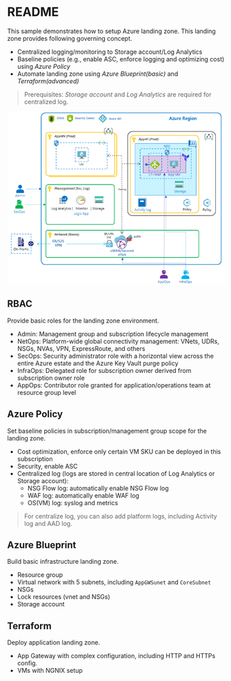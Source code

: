 # README

This sample demonstrates how to setup Azure landing zone. This landing zone provides following governing concept. 

- Centralized logging/monitoring to Storage account/Log Analytics
- Baseline policies (e.g., enable ASC, enforce logging and optimizing cost) using _Azure Policy_
- Automate landing zone using _Azure Blueprint(basic)_ and _Terraform(advanced)_

> Prerequisites: _Storage account_ and _Log Analytics_ are required for centralized log.

![landing zone architecture](./architecture.png)

## RBAC

Provide basic roles for the landing zone environment.

- Admin: Management group and subscription lifecycle management 
- NetOps: Platform-wide global connectivity management: VNets, UDRs, NSGs, NVAs, VPN, ExpressRoute, and others
- SecOps: Security administrator role with a horizontal view across the entire Azure estate and the Azure Key Vault purge policy
- InfraOps: Delegated role for subscription owner derived from subscription owner role
- AppOps: Contributor role granted for application/operations team at resource group level

## Azure Policy

Set baseline policies in subscription/management group scope for the landing zone.

- Cost optimization, enforce only certain VM SKU can be deployed in this subscription
- Security, enable ASC
- Centralized log (logs are stored in central location of Log Analytics or Storage account):
    - NSG Flow log: automatically enable NSG Flow log 
    - WAF log: automatically enable WAF log
    - OS(VM) log: syslog and metrics

> For centralize log, you can also add platform logs, including Activity log and AAD log.

## Azure Blueprint

Build basic infrastructure landing zone.

- Resource group
- Virtual network with 5 subnets, including `AppGWSunet` and `CoreSubnet`
- NSGs
- Lock resources (vnet and NSGs)
- Storage account

## Terraform

Deploy application landing zone.

- App Gateway with complex configuration, including HTTP and HTTPs config.
- VMs with NGNIX setup

